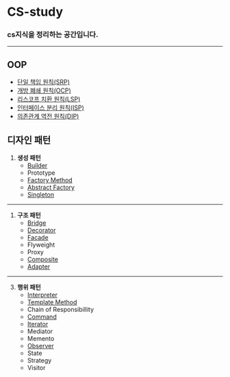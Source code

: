 # CS-study

### cs지식을 정리하는 공간입니다.

---

## OOP
- [단일 책임 원칙(SRP)](https://github.com/dltkd1395/CS-study/tree/main/OOP#srp)
- [개방 폐쇄 원칙(OCP)](https://github.com/dltkd1395/CS-study/tree/main/OOP#ocp)
- [리스코프 치환 원칙(LSP)](https://github.com/dltkd1395/CS-study/tree/main/OOP#lsp)
- [인터페이스 분리 원칙(ISP)](https://github.com/dltkd1395/CS-study/tree/main/OOP#isp)
- [의존관계 역전 원칙(DIP)](https://github.com/dltkd1395/CS-study/tree/main/OOP#dip)

## 디자인 패턴

1. **생성 패턴**
    - [Builder](https://github.com/dltkd1395/CS-study/tree/main/DesignPattern#buillder)
    - Prototype
   - [Factory Method](https://github.com/dltkd1395/CS-study/tree/main/DesignPattern#factory-method)
    - [Abstract Factory](https://github.com/dltkd1395/CS-study/tree/main/DesignPattern#abstract-factory)
   - [Singleton](https://github.com/dltkd1395/CS-study/tree/main/DesignPattern#singleton)

---

1. **구조 패턴**
    - [Bridge](https://github.com/dltkd1395/CS-study/tree/main/DesignPattern#bridge)
    - [Decorator](https://github.com/dltkd1395/CS-study/tree/main/DesignPattern#decorator)
    - [Facade](https://github.com/dltkd1395/CS-study/tree/main/DesignPattern#facade)
    - Flyweight
    - Proxy
    - [Composite](https://github.com/dltkd1395/CS-study/tree/main/DesignPattern#composite)
    - [Adapter](https://github.com/dltkd1395/CS-study/tree/main/DesignPattern#adapter)


---

3. **행위 패턴**
    - [Interpreter](https://github.com/dltkd1395/CS-study/tree/main/DesignPattern#interpreter)
    - [Template Method](https://github.com/dltkd1395/CS-study/tree/main/DesignPattern#template-method)
    - Chain of Responsibillity
    - [Command](https://github.com/dltkd1395/CS-study/tree/main/DesignPattern#command)
    - [Iterator](https://github.com/dltkd1395/CS-study/tree/main/DesignPattern#iterator)
    - Mediator
    - Memento
    - [Observer](https://github.com/dltkd1395/CS-study/tree/main/DesignPattern#observer)
    - State
    - Strategy
    - Visitor